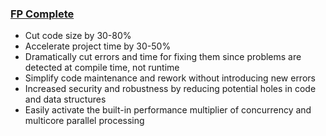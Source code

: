 ### [FP Complete](https://www.fpcomplete.com/)
- Cut code size by 30-80%
- Accelerate project time by 30-50%
- Dramatically cut errors and time for fixing them since problems are detected at compile time, not runtime
- Simplify code maintenance and rework without introducing new errors
- Increased security and robustness by reducing potential holes in code and data structures
- Easily activate the built-in performance multiplier of concurrency and multicore parallel processing